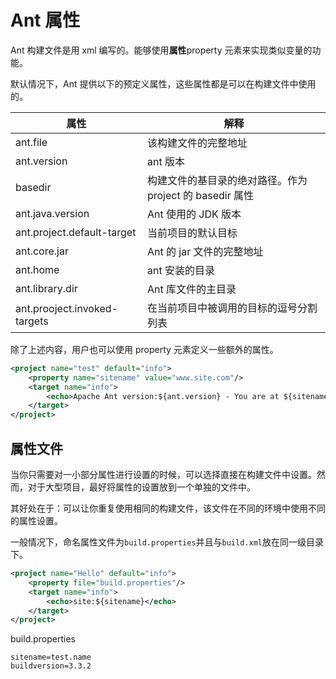 # Ant 属性

Ant 构建文件是用 xml 编写的。能够使用**属性**property 元素来实现类似变量的功能。

默认情况下，Ant 提供以下的预定义属性，这些属性都是可以在构建文件中使用的。

属性 | 解释
----- | -----
ant.file | 该构建文件的完整地址
ant.version | ant 版本
basedir | 构建文件的基目录的绝对路径。作为 project 的 basedir 属性
ant.java.version | Ant 使用的 JDK 版本
ant.project.default-target | 当前项目的默认目标
ant.core.jar | Ant 的 jar 文件的完整地址
ant.home | ant 安装的目录
ant.library.dir | Ant 库文件的主目录
ant.prooject.invoked-targets | 在当前项目中被调用的目标的逗号分割列表

除了上述内容，用户也可以使用 property 元素定义一些额外的属性。

```xml
<project name="test" default="info">
    <property name="sitename" value="www.site.com"/>
    <target name="info">
        <echo>Apache Ant version:${ant.version} - You are at ${sitename}</echo>
    </target>
</project>
```

## 属性文件

当你只需要对一小部分属性进行设置的时候，可以选择直接在构建文件中设置。然而，对于大型项目，最好将属性的设置放到一个单独的文件中。

其好处在于：可以让你重复使用相同的构建文件，该文件在不同的环境中使用不同的属性设置。

一般情况下，命名属性文件为`build.properties`并且与`build.xml`放在同一级目录下。

```xml
<project name="Hello" default="info">
    <property file="build.properties"/>
    <target name="info">
        <echo>site:${sitename}</echo>
    </target>
</project>
```

build.properties
```
sitename=test.name
buildversion=3.3.2
```